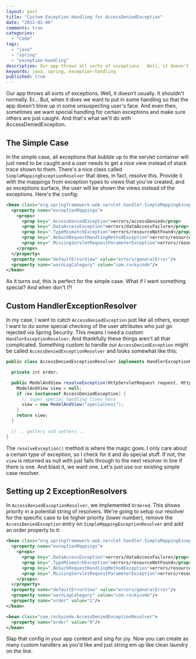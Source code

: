 ```yaml
---
layout: post
title: "Custom Exception Handling for AccessDeniedException"
date: "2012-01-06"
comments: true
categories:
  - "Code"
tags:
  - "java"
  - "spring"
  - "exception-handling"
description: Our app throws all sorts of exceptions.  Well, it doesn't usually.  It shouldn't normally.  Er... But, when it does we want to put in some handling so that 
keywords: java, spring, exception-handling
published: true
---
```


Our app throws all sorts of exceptions.  Well, it doesn't usually.  It shouldn't normally.  Er... But, when it does we want to put in some handling so that the app doesn't blow up in some unsuspecting user's face.  And even then, sometimes we want special handling for certain exceptions and make sure others are just caught.  And that's what we'll do with AccessDeniedException.

<!--more-->

The Simple Case
---------------

In the simple case, all exceptions that bubble up to the servlet container will just need to be caught and a user needs to get a nice view instead of stack trace shown to them.  There's a nice class called `SimpleMappingExceptionResolver` that does, in fact, resolve this.  Provide it with the mappings from exception types to views that you've created, and as exceptions surface, the user will be shown the views instead of the exceptions.  Here's the config:

```xml
<bean class="org.springframework.web.servlet.handler.SimpleMappingExceptionResolver">
  <property name="exceptionMappings">
    <props>
      <prop key=".AccessDeniedException">errors/accessDenied</prop>
      <prop key=".DataAccessException">errors/dataAccessFailure</prop>
      <prop key=".TypeMismatchException">errors/resourceNotFound</prop>
      <prop key=".NoSuchRequestHandlingMethodException">errors/resourceNotFound</prop>
      <prop key=".MissingServletRequestParameterException">errors/resourceNotFound</prop>
    </props>
  </property>
  <property name="defaultErrorView" value="errors/generalError"/>
  <property name="warnLogCategory" value="com.rockycode"/>
</bean>
```

As it turns out, this is perfect for the simple case.  What if I want something special?  And when don't I?!

Custom HandlerExceptionResolver
-------------------------------

In my case, I want to catch `AccessDeniedException` just like all others, except I want to do some special checking of the user attributes who just go rejected via Spring Security.  This means I need a custom `HandlerExceptionResolver`.  And thankfully these things aren't all that complicated.  Something custom to handle our `AccessDeniedException` might be called `AccessDeniedExceptionResolver` and looks somewhat like this:

```java
public class AccessDeniedExceptionResolver implements HandlerExceptionResolver, Ordered {

  private int order;

  public ModelAndView resolveException(HttpServletRequest request, HttpServletResponse response, Object handler, Exception ex) {
    ModelAndView view = null;
    if (ex instanceof AccessDeniedException) {
      // super special handling lives here
      view = new ModelAndView("specialness");
    }
    return view;
  }

  // .. getters and setters ..
}
```

The `resolveException()` method is where the magic goes.  I only care about a certain type of exception, so I check for it and do special stuff.  If not, the `view` is returned as null with just falls through to the next resolver in line if there is one.  And blast it, we want one.  Let's just use our existing simple case resolver.


Setting up 2 ExceptionResolvers
-------------------------------

In `AccessDeniedExceptionResolver`, we implemented `Ordered`.  This shows priority in a potential string of resolvers.  We're going to setup our resolver for the specific case to be higher priority (lower number), remove the `AccessDeniedException` entry on `SimpleMappingExceptionResolver` and add an order property to it:

```xml
<bean class="org.springframework.web.servlet.handler.SimpleMappingExceptionResolver">
  <property name="exceptionMappings">
    <props>
      <prop key=".DataAccessException">errors/dataAccessFailure</prop>
      <prop key=".TypeMismatchException">errors/resourceNotFound</prop>
      <prop key=".NoSuchRequestHandlingMethodException">errors/resourceNotFound</prop>
      <prop key=".MissingServletRequestParameterException">errors/resourceNotFound</prop>
    </props>
  </property>
  <property name="defaultErrorView" value="errors/generalError"/>
  <property name="warnLogCategory" value="com.rockycode"/>
  <property name="order" value="1"/>
</bean>

<bean class="com.rockycode.AccessDeniedExceptionResolver">
  <property name="order" value="0"/>
</bean>
```

Slap that config in your app context and sing for joy.  Now you can create as many custom handlers as you'd like and just string em up like clean laundry on the line.


  
